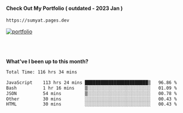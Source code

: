 #### Check Out My Portfolio ( outdated - 2023 Jan ) 
````bash
https://sumyat.pages.dev
````

<a href='https://sumyat.pages.dev/'>
    <img src='https://github.com/sumyat-aung/sumyat-aung/assets/108873224/c9b4f2be-c585-4dd3-84e1-692c3854a6d8' alt='portfolio' align='center' />
</a>


<br />
<br />


<br />
<br />

**What've I been up to this month?**

<!--START_SECTION:waka-->

```txt
Total Time: 116 hrs 34 mins

JavaScript    113 hrs 24 mins ████████████████████████▒   96.86 %
Bash          1 hr 16 mins    ▒░░░░░░░░░░░░░░░░░░░░░░░░   01.09 %
JSON          54 mins         ▒░░░░░░░░░░░░░░░░░░░░░░░░   00.78 %
Other         30 mins         ░░░░░░░░░░░░░░░░░░░░░░░░░   00.43 %
HTML          30 mins         ░░░░░░░░░░░░░░░░░░░░░░░░░   00.43 %
```

<!--END_SECTION:waka-->




